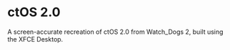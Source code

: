 # ctOS 2.0
A screen-accurate recreation of ctOS 2.0 from Watch_Dogs 2, built using the XFCE Desktop. 
